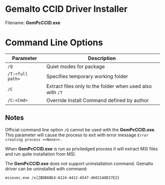 # Gemalto CCID Driver Installer

Filename: **GemPcCCID.exe**


# Command Line Options

| Parameter        | Description                                               |
|------------------|-----------------------------------------------------------|
| `/Q`             | Quiet modes for package                                   |
| `/T:<full path>` | Specifies temporary working folder                        |
| `/C`             | Extract files only to the folder when used also with `/T` |
| `/C:<Cmd>`       | Override Install Command defined by author                |


## Notes

Official command line option `/Q` cannot be used with the **GemPcCCID.exe**.
This parameter will cause the process to exit with error message `Error creating process <<None>>.`

When **GemPcCCID.exe** is run as priviledged process it will extract MSI files
and run quite installation from MSI.

The **GemPcCCID.exe** does not support uninstallation command. Gemalto driver
can be uninstalled with command:

```
msiexec.exe /x{2BDB6BE4-A124-4412-A547-46021A8D17E2}
```